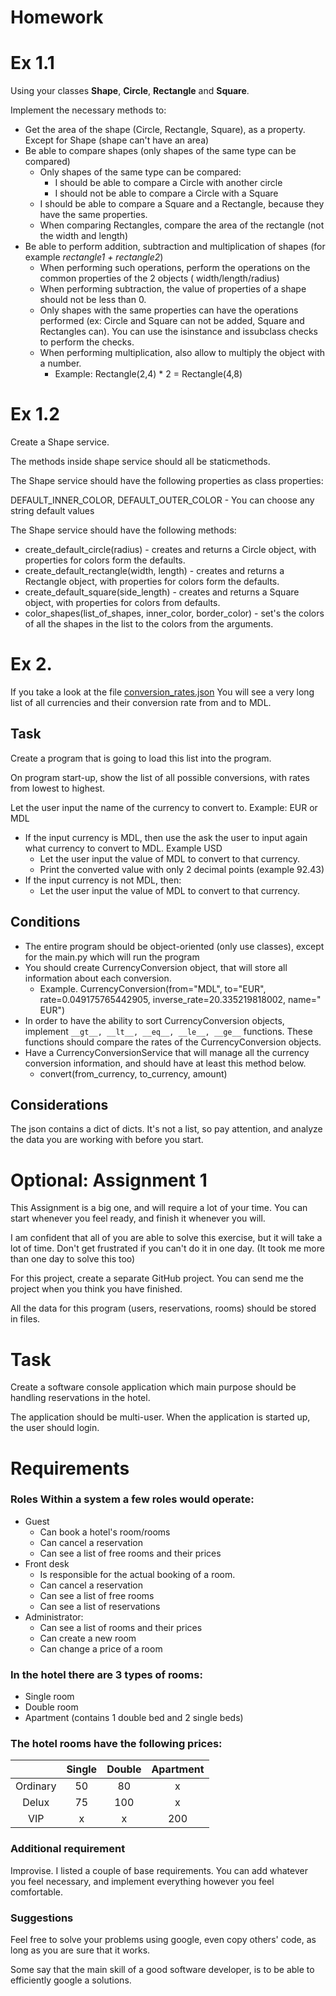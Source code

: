 # Homework

# Ex 1.1

Using your classes **Shape**, **Circle**, **Rectangle** and **Square**.

Implement the necessary methods to:

* Get the area of the shape (Circle, Rectangle, Square), as a property. Except for Shape (shape can't have an area)
* Be able to compare shapes (only shapes of the same type can be compared)
    * Only shapes of the same type can be compared:
        * I should be able to compare a Circle with another circle
        * I should not be able to compare a Circle with a Square
    * I should be able to compare a Square and a Rectangle, because they have the same properties.
    * When comparing Rectangles, compare the area of the rectangle (not the width and length)
* Be able to perform addition, subtraction and multiplication of shapes (for example _rectangle1 + rectangle2_)
    * When performing such operations, perform the operations on the common properties of the 2 objects (
      width/length/radius)
    * When performing subtraction, the value of properties of a shape should not be less than 0.
    * Only shapes with the same properties can have the operations performed (ex: Circle and Square can not be added,
      Square and Rectangles can). You can use the isinstance and issubclass checks to perform the checks.
    * When performing multiplication, also allow to multiply the object with a number.
        * Example: Rectangle(2,4) * 2 = Rectangle(4,8)

# Ex 1.2

Create a Shape service.

The methods inside shape service should all be staticmethods.

The Shape service should have the following properties as class properties:

DEFAULT_INNER_COLOR, DEFAULT_OUTER_COLOR - You can choose any string default values

The Shape service should have the following methods:

* create_default_circle(radius) - creates and returns a Circle object, with properties for colors form the defaults.
* create_default_rectangle(width, length) - creates and returns a Rectangle object, with properties for colors form the
  defaults.
* create_default_square(side_length) - creates and returns a Square object, with properties for colors from defaults.
* color_shapes(list_of_shapes, inner_color, border_color) - set's the colors of all the shapes in the list to the colors
  from the arguments.

# Ex 2.

If you take a look at the file [conversion_rates.json](conversion_rates.json) You will see a very long list of all
currencies and their conversion rate from and to MDL.

## Task

Create a program that is going to load this list into the program.

On program start-up, show the list of all possible conversions, with rates from lowest to highest.

Let the user input the name of the currency to convert to. Example: EUR or MDL

* If the input currency is MDL, then use the ask the user to input again what currency to convert to MDL. Example USD
    * Let the user input the value of MDL to convert to that currency.
    * Print the converted value with only 2 decimal points (example 92.43)
* If the input currency is not MDL, then:
    * Let the user input the value of MDL to convert to that currency.

## Conditions

* The entire program should be object-oriented (only use classes), except for the main.py which will run the program
* You should create CurrencyConversion object, that will store all information about each conversion.
    * Example. CurrencyConversion(from="MDL", to="EUR", rate=0.049175765442905, inverse_rate=20.335219818002, name="
      EUR")
* In order to have the ability to sort CurrencyConversion objects, implement `__gt__, __lt__, __eq__, __le__, __ge__`
  functions. These functions should compare the rates of the CurrencyConversion objects.
* Have a CurrencyConversionService that will manage all the currency conversion information, and should have at least
  this method below.
    * convert(from_currency, to_currency, amount)

## Considerations

The json contains a dict of dicts. It's not a list, so pay attention, and analyze the data you are working with before
you start.

# Optional: Assignment 1

This Assignment is a big one, and will require a lot of your time. You can start whenever you feel ready, and finish it
whenever you will.

I am confident that all of you are able to solve this exercise, but it will take a lot of time. Don't get frustrated if
you can't do it in one day. (It took me more than one day to solve this too)

For this project, create a separate GitHub project. You can send me the project when you think you have finished.

All the data for this program (users, reservations, rooms) should be stored in files.

# Task

Create a software console application which main purpose should be handling reservations in the hotel.

The application should be multi-user. When the application is started up, the user should login.

# Requirements

### Roles Within a system a few roles would operate:

* Guest
    * Can book a hotel's room/rooms
    * Can cancel a reservation
    * Can see a list of free rooms and their prices
* Front desk
    * Is responsible for the actual booking of a room.
    * Can cancel a reservation
    * Can see a list of free rooms
    * Can see a list of reservations
* Administrator:
    * Can see a list of rooms and their prices
    * Can create a new room
    * Can change a price of a room

### In the hotel there are 3 types of rooms:

* Single room
* Double room
* Apartment (contains 1 double bed and 2 single beds)

### The hotel rooms have the following prices:

|          | Single | Double | Apartment |
|:--------:|:------:|:------:|:---------:|
| Ordinary |   50   |   80   |     x     |
|   Delux  |   75   |   100  |     x     |
|    VIP   |    x   |    x   |    200    |

### Additional requirement

Improvise. I listed a couple of base requirements. You can add whatever you feel necessary, and implement everything
however you feel comfortable.

### Suggestions

Feel free to solve your problems using google, even copy others' code, as long as you are sure that it works.

Some say that the main skill of a good software developer, is to be able to efficiently google a solutions.


